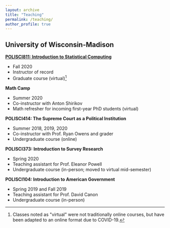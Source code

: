 ```yaml
---
layout: archive
title: "Teaching"
permalink: /teaching/
author_profile: true
---
```


## University of Wisconsin-Madison

**[POLISCI811: Introduction to Statistical Computing](/ps811)**
* Fall 2020
* Instructor of record
* Graduate course (virtual)[^1]

**Math Camp**
* Summer 2020
* Co-instructor with Anton Shirikov
* Math refresher for incoming first-year PhD students (virtual)

**POLISCI414: The Supreme Court as a Political Institution**
* Summer 2018, 2019, 2020
* Co-instructor with Prof. Ryan Owens and grader
* Undergraduate course (online)

**POLISCI373: Introduction to Survey Research**
* Spring 2020
* Teaching assistant for Prof. Eleanor Powell
* Undergraduate course (in-person; moved to virtual mid-semester)

**POLISCI104: Introduction to American Government**
* Spring 2019 and Fall 2019
* Teaching assistant for Prof. David Canon
* Undergraduate course (in-person)

[^1]: Classes noted as "virtual" were not traditionally online courses, but have been adapted to an online format due to COVID-19.
